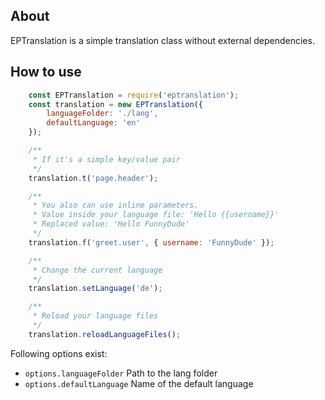 ## About
EPTranslation is a simple translation class without external dependencies.

## How to use
```javascript
	const EPTranslation = require('eptranslation');
	const translation = new EPTranslation({
		languageFolder: './lang',
		defaultLanguage: 'en'
	});

	/**
	 * If it's a simple key/value pair
	 */
	translation.t('page.header');

	/**
	 * You also can use inline parameters.
	 * Value inside your language file: 'Hello {{username}}'
	 * Replaced value: 'Hello FunnyDude'
	 */
	translation.f('greet.user', { username: 'FunnyDude' });

	/**
	 * Change the current language
	 */
	translation.setLanguage('de');

	/**
	 * Reload your language files
	 */
	translation.reloadLanguageFiles();
```

Following options exist:
-   `options.languageFolder` Path to the lang folder
-   `options.defaultLanguage` Name of the default language
